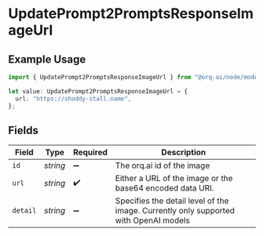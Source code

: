 # UpdatePrompt2PromptsResponseImageUrl

## Example Usage

```typescript
import { UpdatePrompt2PromptsResponseImageUrl } from "@orq-ai/node/models/operations";

let value: UpdatePrompt2PromptsResponseImageUrl = {
  url: "https://shoddy-stall.name",
};
```

## Fields

| Field                                                                                | Type                                                                                 | Required                                                                             | Description                                                                          |
| ------------------------------------------------------------------------------------ | ------------------------------------------------------------------------------------ | ------------------------------------------------------------------------------------ | ------------------------------------------------------------------------------------ |
| `id`                                                                                 | *string*                                                                             | :heavy_minus_sign:                                                                   | The orq.ai id of the image                                                           |
| `url`                                                                                | *string*                                                                             | :heavy_check_mark:                                                                   | Either a URL of the image or the base64 encoded data URI.                            |
| `detail`                                                                             | *string*                                                                             | :heavy_minus_sign:                                                                   | Specifies the detail level of the image. Currently only supported with OpenAI models |